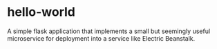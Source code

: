# hello-world

A simple flask application that implements a small but seemingly useful microservice for deployment into a service like Electric Beanstalk.

